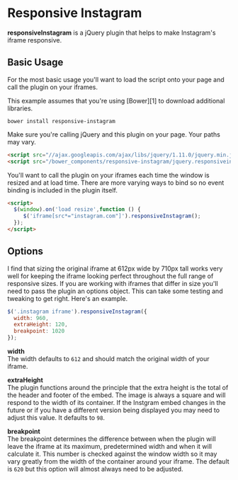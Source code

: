 Responsive Instagram
====================

**responsiveInstagram** is a jQuery plugin that helps to make Instagram's iframe responsive.

Basic Usage
-----------

For the most basic usage you'll want to load the script onto your page and
call the plugin on your iframes.

This example assumes that you're using [Bower][1] to download additional libraries.

```
bower install responsive-instagram
```

Make sure you're calling jQuery and this plugin on your page. Your paths may vary.

```html
<script src="//ajax.googleapis.com/ajax/libs/jquery/1.11.0/jquery.min.js"></script>
<script src="/bower_components/responsive-instagram/jquery.responsiveinstagram.js"></script>
```

You'll want to call the plugin on your iframes each time the window is resized and at load
time. There are more varying ways to bind so no event binding is included in the plugin itself.

```html
<script>
  $(window).on('load resize',function () {
     $('iframe[src*="instagram.com"]').responsiveInstagram();
  });
</script>
```

Options
-------

I find that sizing the original iframe at 612px wide by 710px tall works very well for keeping
the iframe looking perfect throughout the full range of responsive sizes. If you are working
with iframes that differ in size you'll need to pass the plugin an options object. This can take
some testing and tweaking to get right. Here's an example.

```javascript
$('.instagram iframe').responsiveInstagram({
  width: 960,
  extraHeight: 120,
  breakpoint: 1020
});
```

**width**  
The width defaults to `612` and should match the original width of your iframe.

**extraHeight**  
The plugin functions around the principle that the extra height is the total of the header and footer
of the embed. The image is always a square and will respond to the width of its container. If the Instgram
embed changes in the future or if you have a different version being displayed you may need to adjust this
value. It defaults to `98`.

**breakpoint**  
The breakpoint determines the difference between when the plugin will leave the iframe at its maximum,
predetermined width and when it will calculate it. This number is checked against the window width so it may
vary greatly from the width of the container around your iframe. The default is `620` but this option will
almost always need to be adjusted.